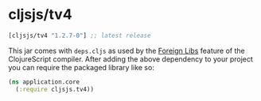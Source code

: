 # cljsjs/tv4

[](dependency)
```clojure
[cljsjs/tv4 "1.2.7-0"] ;; latest release
```
[](/dependency)

This jar comes with `deps.cljs` as used by the [Foreign Libs][flibs] feature
of the ClojureScript compiler. After adding the above dependency to your project
you can require the packaged library like so:

```clojure
(ns application.core
  (:require cljsjs.tv4))
```

[flibs]: https://github.com/clojure/clojurescript/wiki/Foreign-Dependencies
